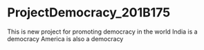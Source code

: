 # ProjectDemocracy_201B175
This is new project for promoting democracy in the world
India is a democracy
America is also a democracy